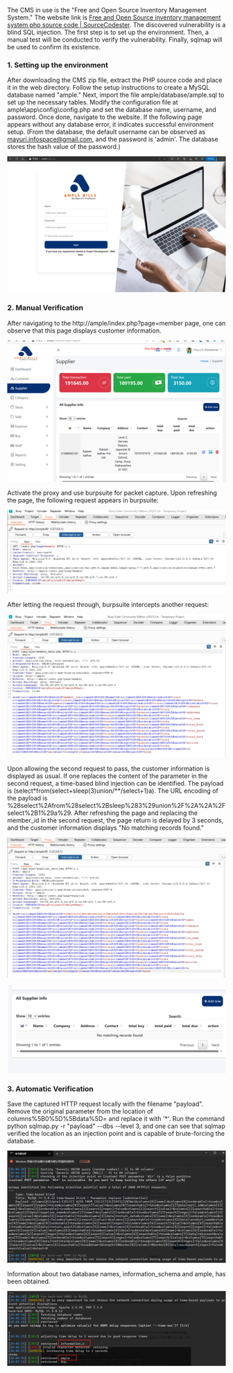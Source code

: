 The CMS in use is the "Free and Open Source Inventory Management System." The website link is [Free and Open Source inventory management system php source code | SourceCodester](https://www.sourcecodester.com/php/16741/free-and-open-source-inventory-management-system-php-source-code.html). The discovered vulnerability is a blind SQL injection. The first step is to set up the environment. Then, a manual test will be conducted to verify the vulnerability. Finally, sqlmap will be used to confirm its existence.

### 1. Setting up the environment
After downloading the CMS zip file, extract the PHP source code and place it in the web directory. Follow the setup instructions to create a MySQL database named "ample." Next, import the file ample/database/ample.sql to set up the necessary tables. Modify the configuration file at ample\app\config\config.php and set the database name, username, and password. Once done, navigate to the website. If the following page appears without any database error, it indicates successful environment setup. (From the database, the default username can be observed as mayuri.infospace@gmail.com, and the password is 'admin'. The database stores the hash value of the password.)

![image-20230814204907264](.\images\image-20230814204907264.png)

### 2. Manual Verification

After navigating to the http://ample/index.php?page=member page, one can observe that this page displays customer information.

![image-20230814212223335](.\images\image-20230814212223335.png)

Activate the proxy and use burpsuite for packet capture. Upon refreshing the page, the following request appears in burpsuite:

![image-20230814205916256](.\images\image-20230814205916256.png)

After letting the request through, burpsuite intercepts another request:

![image-20230814210006620](.\images\image-20230814210006620.png)

Upon allowing the second request to pass, the customer information is displayed as usual. If one replaces the content of the parameter in the second request, a time-based blind injection can be identified. The payload is (select*from(select+sleep(3)union/**/select+1)a). The URL encoding of the payload is %28select%2Afrom%28select%2Bsleep%283%29union%2F%2A%2A%2Fselect%2B1%29a%29. After refreshing the page and replacing the member_id in the second request, the page return is delayed by 3 seconds, and the customer information displays "No matching records found."

![image-20230814212020677](.\images\image-20230814212020677.png)

![image-20230814212041218](.\images\image-20230814212041218.png)

### 3. Automatic Verification

Save the captured HTTP request locally with the filename "payload". Remove the original parameter from the location of columns%5B0%5D%5Bdata%5D= and replace it with '*'. Run the command python sqlmap.py -r "payload" --dbs --level 3, and one can see that sqlmap verified the location as an injection point and is capable of brute-forcing the database.

![image-20230814212702414](.\images\image-20230814212702414.png)

Information about two database names, information_schema and ample, has been obtained.

![image-20230814212901612](.\images\image-20230814212901612.png)
